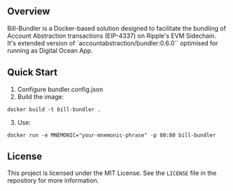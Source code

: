 ## Overview

Bill-Bundler is a Docker-based solution designed to facilitate the bundling of Account Abstraction transactions (EIP-4337) on Ripple's EVM Sidechain. It's extended version of `accountabstraction/bundler:0.6.0`` optimised for running as Digital Ocean App.

## Quick Start

1. Configure bundler.config.json
2. Build the image:

```
docker build -t bill-bundler .
```

3. Use:

```
docker run -e MNEMONIC="your-mnemonic-phrase" -p 80:80 bill-bundler
```

## License

This project is licensed under the MIT License. See the `LICENSE` file in the repository for more information.
